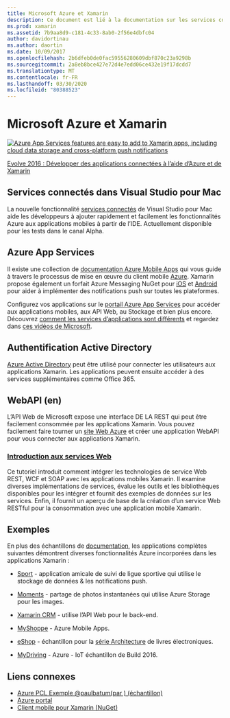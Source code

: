 ```yaml
---
title: Microsoft Azure et Xamarin
description: Ce document est lié à la documentation sur les services connectés en studio visuel pour Mac, Azure Mobile Apps, Active Directory Authentication et WebAPI.
ms.prod: xamarin
ms.assetid: 7b9aa8d9-c181-4c33-8ab0-2f56e4dbfc04
author: davidortinau
ms.author: daortin
ms.date: 10/09/2017
ms.openlocfilehash: 2b6dfeb0de0fac59556280609dbf870c23a9298b
ms.sourcegitcommit: 2a8eb8bce427e72d4e7edd06ce432e19f17dcdd7
ms.translationtype: MT
ms.contentlocale: fr-FR
ms.lasthandoff: 03/30/2020
ms.locfileid: "80388523"
---
```

# <a name="microsoft-azure-and-xamarin"></a>Microsoft Azure et Xamarin

[![](images/evolve-mikej-azure-sml.png "Azure App Services features are easy to add to Xamarin apps, including cloud data storage and cross-platform push notifications")](https://evolve.xamarin.com/session/56ec886fde91c6253c277bc6)

[Evolve 2016 : Développer des applications connectées à l’aide d’Azure et de Xamarin](https://evolve.xamarin.com/session/56ec886fde91c6253c277bc6)

## <a name="connected-services-in-visual-studio-for-mac"></a>Services connectés dans Visual Studio pour Mac

La nouvelle fonctionnalité [services connectés](connected-services.md) de Visual Studio pour Mac aide les développeurs à ajouter rapidement et facilement les fonctionnalités Azure aux applications mobiles à partir de l’IDE. Actuellement disponible pour les tests dans le canal Alpha.

## <a name="azure-app-services"></a>Azure App Services

Il existe une collection de [documentation Azure Mobile Apps](~/cross-platform/data-cloud/mobile-apps.md) qui vous guide à travers le processus de mise en œuvre du client mobile [Azure](https://www.nuget.org/packages/Microsoft.Azure.Mobile.Client/).
Xamarin propose également un forfait Azure Messaging NuGet pour [iOS](https://www.nuget.org/packages/Xamarin.Azure.NotificationHubs.iOS/) et [Android](https://www.nuget.org/packages/Xamarin.Azure.NotificationHubs.Android/) pour aider à implémenter des notifications push sur toutes les plateformes.

Configurez vos applications sur le [portail Azure App Services](https://portal.azure.com/) pour accéder aux applications mobiles, aux API Web, au Stockage et bien plus encore. Découvrez [comment les services d’applications sont différents](https://azure.microsoft.com/updates/whats-new-with-azure-app-service/) et regardez dans [ces vidéos de Microsoft](https://azure.microsoft.com/campaigns/azure-march-announcement/).

## <a name="active-directory-authentication"></a>Authentification Active Directory

[Azure Active Directory](~/cross-platform/data-cloud/active-directory/index.md) peut être utilisé pour connecter les utilisateurs aux applications Xamarin. Les applications peuvent ensuite accéder à des services supplémentaires comme Office 365.

## <a name="webapi"></a>WebAPI (en)

L’API Web de Microsoft expose une interface DE LA REST qui peut être facilement consommée par les applications Xamarin.
Vous pouvez facilement faire tourner un [site Web Azure](https://trywebsites.azurewebsites.net/) et créer une application WebAPI pour vous connecter aux applications Xamarin.

### <a name="introduction-to-web-services"></a>[Introduction aux services Web](~/cross-platform/data-cloud/web-services/index.md)

Ce tutoriel introduit comment intégrer les technologies de service Web REST, WCF et SOAP avec les applications mobiles Xamarin. Il examine diverses implémentations de services, évalue les outils et les bibliothèques disponibles pour les intégrer et fournit des exemples de données sur les services. Enfin, il fournit un aperçu de base de la création d’un service Web RESTful pour la consommation avec une application mobile Xamarin.

## <a name="samples"></a>Exemples

En plus des échantillons de [documentation](https://github.com/xamarin/mobile-samples/tree/master/Azure), les applications complètes suivantes démontrent diverses fonctionnalités Azure incorporées dans les applications Xamarin :

- [Sport](https://github.com/xamarin/Sport) - application amicale de suivi de ligue sportive qui utilise le stockage de données & les notifications push.
- [Moments](https://github.com/pierceboggan/Moments) - partage de photos instantanées qui utilise Azure Storage pour les images.
- [Xamarin CRM](https://github.com/xamarin/app-crm) - utilise l’API Web pour le back-end.
- [MyShoppe](https://github.com/jamesmontemagno/MyShoppe) - Azure Mobile Apps.

- [eShop](https://github.com/dotnet-architecture/eShopOnContainers) - échantillon pour la [série Architecture](https://www.microsoft.com/net/learn/architecture) de livres électroniques.
- [MyDriving](https://azure.microsoft.com/campaigns/mydriving/) - Azure - IoT échantillon de Build 2016.

## <a name="related-links"></a>Liens connexes

- [Azure PCL Exemple @paulbatum(par ) (échantillon)](https://github.com/paulbatum/mobile-services-xamarin-pcl)
- [Azure portal](https://azure.microsoft.com/)
- [Client mobile pour Xamarin (NuGet)](https://www.nuget.org/packages/Microsoft.Azure.Mobile.Client/)

